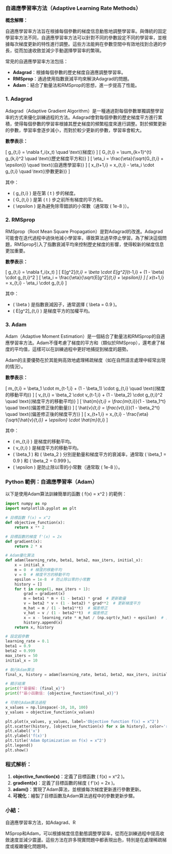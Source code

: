 ### 自適應學習率方法（Adaptive Learning Rate Methods）

**概念解釋：**

自適應學習率方法旨在根據每個參數的梯度信息動態地調整學習率。與傳統的固定學習率方法不同，自適應學習率方法可以針對不同的參數設定不同的學習率，並根據每次梯度更新的特性進行調整。這些方法能夠在參數空間中有效地找到合適的步長，從而加速收斂並減少手動選擇學習率的繁瑣。

常見的自適應學習率方法包括：
- **Adagrad**：根據每個參數的歷史梯度自適應調整學習率。
- **RMSprop**：通過使用指數衰減平均來解決Adagrad的問題。
- **Adam**：結合了動量法和RMSprop的思想，進一步提高了性能。

### 1. **Adagrad**

Adagrad（Adaptive Gradient Algorithm）是一種通過對每個參數單獨調整學習率的方式來優化訓練過程的方法。Adagrad會對每個參數的歷史梯度平方進行累積，使得每個參數的學習率根據其歷史梯度的頻繁程度來進行調整。對於頻繁更新的參數，學習率會逐步減小，而對於較少更新的參數，學習率會較大。

**數學表示：**

\[
g_{t,i} = \nabla f_i(x_t) \quad \text{(梯度)}
\]
\[
G_{t,i} = \sum_{k=1}^{t} g_{k,i}^2 \quad \text{(歷史梯度平方和)}
\]
\[
\eta_i = \frac{\eta}{\sqrt{G_{t,i} + \epsilon}} \quad \text{(自適應學習率)}
\]
\[
x_{t+1,i} = x_{t,i} - \eta_i \cdot g_{t,i} \quad \text{(參數更新)}
\]

其中：
- \( g_{t,i} \) 是在第 \( t \) 步的梯度。
- \( G_{t,i} \) 是第 \( t \) 步之前所有梯度的平方和。
- \( \epsilon \) 是為避免除零錯誤的小常數（通常取 \( 1e-8 \)）。

### 2. **RMSprop**

RMSprop（Root Mean Square Propagation）是對Adagrad的改進。Adagrad可能會在迭代過程中過快地減小學習率，導致算法過早停止學習。為了解決這個問題，RMSprop引入了指數衰減平均來控制歷史梯度的影響，使得較新的梯度信息更加重要。

**數學表示：**

\[
g_{t,i} = \nabla f_i(x_t)
\]
\[
E[g^2]_{t,i} = \beta \cdot E[g^2]_{t-1,i} + (1 - \beta) \cdot g_{t,i}^2
\]
\[
\eta_i = \frac{\eta}{\sqrt{E[g^2]_{t,i} + \epsilon}}
\]
\[
x_{t+1,i} = x_{t,i} - \eta_i \cdot g_{t,i}
\]

其中：
- \( \beta \) 是指數衰減因子，通常選擇 \( \beta = 0.9 \)。
- \( E[g^2]_{t,i} \) 是梯度平方的加權平均。

### 3. **Adam**

Adam（Adaptive Moment Estimation）是一個結合了動量法和RMSprop的自適應學習率方法。Adam不僅考慮了梯度的平方和（類似於RMSprop），還考慮了梯度的平均值，這樣可以在訓練過程中更好地捕捉到梯度的趨勢。

Adam的主要優勢在於其能夠高效地處理稀疏梯度（如在自然語言處理中經常出現的情況）。

**數學表示：**

\[
m_{t,i} = \beta_1 \cdot m_{t-1,i} + (1 - \beta_1) \cdot g_{t,i} \quad \text{(梯度的移動平均)}
\]
\[
v_{t,i} = \beta_2 \cdot v_{t-1,i} + (1 - \beta_2) \cdot g_{t,i}^2 \quad \text{(梯度平方的移動平均)}
\]
\[
\hat{m}_{t,i} = \frac{m_{t,i}}{1 - \beta_1^t} \quad \text{(偏差修正後的動量)}
\]
\[
\hat{v}_{t,i} = \frac{v_{t,i}}{1 - \beta_2^t} \quad \text{(偏差修正後的梯度平方)}
\]
\[
x_{t+1,i} = x_{t,i} - \frac{\eta}{\sqrt{\hat{v}_{t,i}} + \epsilon} \cdot \hat{m}_{t,i}
\]

其中：
- \( m_{t,i} \) 是梯度的移動平均。
- \( v_{t,i} \) 是梯度平方的移動平均。
- \( \beta_1 \) 和 \( \beta_2 \) 分別是動量和梯度平方的衰減率，通常取 \( \beta_1 = 0.9 \) 和 \( \beta_2 = 0.999 \)。
- \( \epsilon \) 是防止除以零的小常數（通常取 \( 1e-8 \)）。

### Python 範例：自適應學習率（Adam）

以下是使用Adam算法訓練簡單的函數 \( f(x) = x^2 \) 的範例：

```python
import numpy as np
import matplotlib.pyplot as plt

# 目標函數 f(x) = x^2
def objective_function(x):
    return x ** 2

# 目標函數的梯度 f'(x) = 2x
def gradient(x):
    return 2 * x

# Adam優化算法
def adam(learning_rate, beta1, beta2, max_iters, initial_x):
    x = initial_x
    m = 0  # 梯度的移動平均
    v = 0  # 梯度平方的移動平均
    epsilon = 1e-8  # 防止除以零的小常數
    history = []
    for t in range(1, max_iters + 1):
        grad = gradient(x)
        m = beta1 * m + (1 - beta1) * grad  # 更新動量
        v = beta2 * v + (1 - beta2) * grad**2  # 更新梯度平方
        m_hat = m / (1 - beta1**t)  # 偏差修正
        v_hat = v / (1 - beta2**t)  # 偏差修正
        x = x - learning_rate * m_hat / (np.sqrt(v_hat) + epsilon)  # 更新參數
        history.append(x)
    return x, history

# 設定超參數
learning_rate = 0.1
beta1 = 0.9
beta2 = 0.999
max_iters = 50
initial_x = 10

# 執行Adam算法
final_x, history = adam(learning_rate, beta1, beta2, max_iters, initial_x)

# 顯示結果
print(f"最優解: {final_x}")
print(f"最小函數值: {objective_function(final_x)}")

# 可視化Adam算法過程
x_values = np.linspace(-10, 10, 100)
y_values = objective_function(x_values)

plt.plot(x_values, y_values, label='Objective function f(x) = x^2')
plt.scatter(history, [objective_function(x) for x in history], color='red', label='Adam Iterations')
plt.xlabel('x')
plt.ylabel('f(x)')
plt.title('Adam Optimization on f(x) = x^2')
plt.legend()
plt.show()
```

### 程式解析：
1. **objective_function(x)**：定義了目標函數 \( f(x) = x^2 \)。
2. **gradient(x)**：定義了目標函數的梯度 \( f'(x) = 2x \)。
3. **adam()**：實現了Adam算法，並根據每次梯度更新進行參數更新。
4. **可視化**：繪製了目標函數及Adam算法過程中的參數更新步驟。

### 小結：
自適應學習率方法，如Adagrad、R

MSprop和Adam，可以根據梯度信息動態調整學習率，從而在訓練過程中提高收斂速度並減少震盪。這些方法在許多現實問題中都表現出色，特別是在處理稀疏梯度或複雜優化問題時。